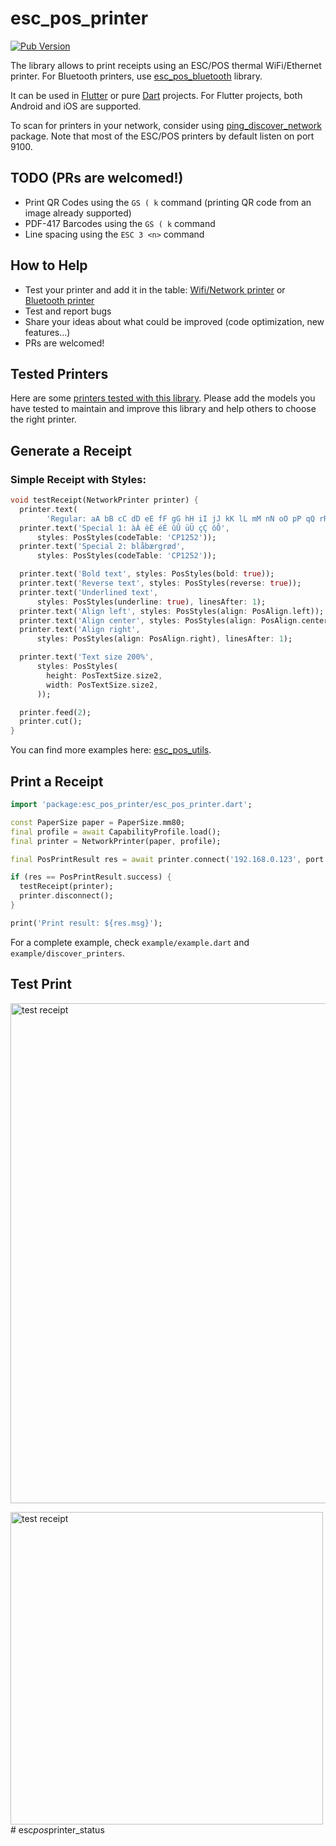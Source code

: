 # esc_pos_printer

[![Pub Version](https://img.shields.io/pub/v/esc_pos_printer)](https://pub.dev/packages/esc_pos_printer)

The library allows to print receipts using an ESC/POS thermal WiFi/Ethernet printer. For Bluetooth printers, use [esc_pos_bluetooth](https://github.com/andrey-ushakov/esc_pos_bluetooth) library.

It can be used in [Flutter](https://flutter.dev/) or pure [Dart](https://dart.dev/) projects. For Flutter projects, both Android and iOS are supported.

To scan for printers in your network, consider using [ping_discover_network](https://pub.dev/packages/ping_discover_network) package. Note that most of the ESC/POS printers by default listen on port 9100.

## TODO (PRs are welcomed!)

- Print QR Codes using the `GS ( k` command (printing QR code from an image already supported)
- PDF-417 Barcodes using the `GS ( k` command
- Line spacing using the `ESC 3 <n>` command

## How to Help

- Test your printer and add it in the table: [Wifi/Network printer](https://github.com/andrey-ushakov/esc_pos_printer/blob/master/printers.md) or [Bluetooth printer](https://github.com/andrey-ushakov/esc_pos_bluetooth/blob/master/printers.md)
- Test and report bugs
- Share your ideas about what could be improved (code optimization, new features...)
- PRs are welcomed!

## Tested Printers

Here are some [printers tested with this library](printers.md). Please add the models you have tested to maintain and improve this library and help others to choose the right printer.

## Generate a Receipt

### Simple Receipt with Styles:

```dart
void testReceipt(NetworkPrinter printer) {
  printer.text(
        'Regular: aA bB cC dD eE fF gG hH iI jJ kK lL mM nN oO pP qQ rR sS tT uU vV wW xX yY zZ');
  printer.text('Special 1: àÀ èÈ éÉ ûÛ üÜ çÇ ôÔ',
      styles: PosStyles(codeTable: 'CP1252'));
  printer.text('Special 2: blåbærgrød',
      styles: PosStyles(codeTable: 'CP1252'));

  printer.text('Bold text', styles: PosStyles(bold: true));
  printer.text('Reverse text', styles: PosStyles(reverse: true));
  printer.text('Underlined text',
      styles: PosStyles(underline: true), linesAfter: 1);
  printer.text('Align left', styles: PosStyles(align: PosAlign.left));
  printer.text('Align center', styles: PosStyles(align: PosAlign.center));
  printer.text('Align right',
      styles: PosStyles(align: PosAlign.right), linesAfter: 1);

  printer.text('Text size 200%',
      styles: PosStyles(
        height: PosTextSize.size2,
        width: PosTextSize.size2,
      ));

  printer.feed(2);
  printer.cut();
}
```

You can find more examples here: [esc_pos_utils](https://github.com/andrey-ushakov/esc_pos_utils).

## Print a Receipt

```dart
import 'package:esc_pos_printer/esc_pos_printer.dart';

const PaperSize paper = PaperSize.mm80;
final profile = await CapabilityProfile.load();
final printer = NetworkPrinter(paper, profile);

final PosPrintResult res = await printer.connect('192.168.0.123', port: 9100);

if (res == PosPrintResult.success) {
  testReceipt(printer);
  printer.disconnect();
}

print('Print result: ${res.msg}');
```

For a complete example, check `example/example.dart` and `example/discover_printers`.

## Test Print

<img src="https://github.com/andrey-ushakov/esc_pos_printer/blob/master/example/receipt2.jpg?raw=true" alt="test receipt" height="800"/>

<img src="https://github.com/andrey-ushakov/esc_pos_printer/blob/master/example/receipt.jpg?raw=true" alt="test receipt" height="500"/>#   e s c _ p o s _ p r i n t e r _ s t a t u s  
 